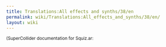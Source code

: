 ```yaml
---
title: Translations:All effects and synths/38/en
permalink: wiki/Translations:All_effects_and_synths/38/en/
layout: wiki
---
```


<small>(SuperCollider documentation for Squiz.ar:
